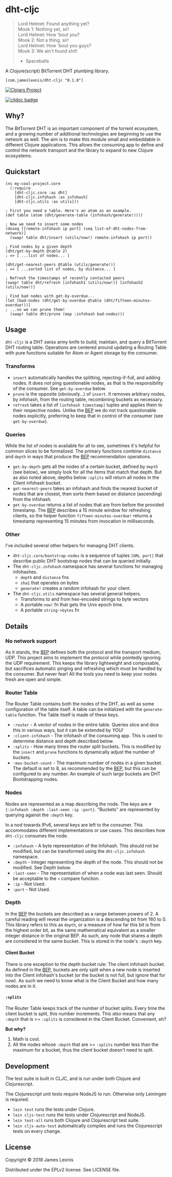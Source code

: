 # dht-cljc

> Lord Helmet: Found anything yet?  
> Mook 1: Nothing yet, sir!  
> Lord Helmet: How 'bout you?  
> Mook 2: Not a thing, sir!  
> Lord Helmet: How 'bout you guys?  
> Mook 3: We ain't found shit!  
> - Spaceballs

A Clojure(script) BitTorrent DHT plumbing library.

`[com.jamesleonis/dht-cljc "0.1.0"]`

[![Clojars Project](https://img.shields.io/clojars/v/com.jamesleonis/dht-cljc.svg)](https://clojars.org/com.jamesleonis/dht-cljc)

[![cljdoc badge](https://cljdoc.org/badge/com.jamesleonis/dht-cljc)](https://cljdoc.xyz/d/com.jamesleonis/dht-cljc/CURRENT)

## Why?

The BitTorrent DHT is an important component of the torrent ecosystem, and a growing number of additional technologies are beginning to use the network as well. The aim is to make this module small and embeddable in different Clojure applications. This allows the consuming app to define and control the network transport and the library to expand to new Clojure ecosystems.

## Quickstart

```
(ns my-cool-project.core
  (:require
    [dht-cljc.core :as dht]
    [dht-cljc.infohash :as infohash]
    [dht-cljc.utils :as utils]))

; First you need a table. Here's an atom as an example.
(def table (atom (dht/generate-table (infohash/generate!))))

; Now we need to insert some nodes
(doseq [[remote-infohash ip port] (seq list-of-dht-nodes-from-network)]
  (swap! table dht/insert (utils/now!) remote-infohash ip port))

; Find nodes by a given depth
(dht/get-by-depth @table 2)
; => [ ...list of nodes... ]

(dht/get-nearest-peers @table (utils/generate!))
; => [ ...sorted list of nodes, by distance... ]

; Refresh the timestamps of recently contacted peers
(swap! table dht/refresh [infohash1 (utils/now!)] [infohash2 (utils/now!)]

; Find bad nodes with get-by-overdue...
(let [bad-nodes (dht/get-by-overdue @table (dht/fifteen-minutes-overdue!))]
; ...so we can prune them!
  (swap! table dht/prune (map :infohash bad-nodes)))
```

## Usage

`dht-cljc` is a DHT swiss army knife to build, maintain, and query a BitTorrent DHT routing table. Operations are centered around updating a Routing Table with pure functions suitable for Atom or Agent storage by the consumer.

### Transforms

* `insert` automatically handles the splitting, rejecting-if-full, and adding nodes. It does *not* ping questionable nodes, as that is the responsibility of the consumer. See `get-by-overdue` below.
* `prune` is the opposite (obviously...) of `insert`. It removes arbitrary nodes, by infohash, from the routing table, recombining buckets as necessary.
* `refresh` takes a list of `[infohash timestamp]` tuples and applies them to their respective nodes. Unlike the [BEP][bep-5] we do not track questionable nodes explicitly, preferring to keep that in control of the consumer (see `get-by-overdue`).

### Queries

While the list of nodes is available for all to see, sometimes it's helpful for common slices to be formalized. The primary functions combine `distance` and `depth` in ways that produce the [BEP][bep-5] recommendation operations.

* `get-by-depth` gets all the nodes of a certain bucket, defined by `depth` (see below), we simply look for all the items that match that depth. But as also noted above, depths below `:splits` will return all nodes in the Client infohash bucket.
* `get-nearest-peers` takes an infohash and finds the nearest bucket of nodes that are closest, then sorts them based on distance (ascending) from the infohash.
* `get-by-overdue` returns a list of nodes that are from before the provided timestamp. The [BEP][bep-5] describes a 15 minute window for refreshing clients, so the helper function `fifteen-minutes-overdue!` returns a timestamp representing 15 minutes from invocation in milliseconds.

### Other

I've included several other helpers for managing DHT clients.

* `dht-cljc.core/bootstrap-nodes` is a sequence of tuples `[URL port]` that describe public DHT bootstrap nodes that can be queried initially.
* The `dht-cljc.infohash` namespace has several functions for managing infohashes.
  * `depth` and `distance` fns
  * `sha1` that operates on bytes
  * `generate!` creates a random infohash for your client.
* The `dht-cljc.utils` namespace has several general helpers.
  * Transforms to and from hex-encoded strings to byte vectors
  * A portable `now!` fn that gets the Unix epoch time.
  * A portable `string->bytes` fn

## Details

### No network support

As it stands, the [BEP][bep-5] defines both the protocol and the transport medium, UDP. This project aims to implement the protocol while pointedly ignoring the UDP requirement. This keeps the library lightweight and composable, but sacrifices automatic pinging and refreshing which must be handled by the consumer. But never fear! All the tools you need to keep your nodes fresh are open and simple.

### Router Table

The Router Table contains both the nodes of the DHT, as well as some configuration of the table itself. A table can be initialized with the `generate-table` function. The Table itself is made of these keys.

* `:router` - A vector of nodes in the entire table. Queries slice and dice this in various ways, but it can be extended by *YOU!*
* `:client-infohash` - The infohash of the consuming app. This is used to determine distance and depth described below.
* `:splits` - How many times the router split buckets. This is modified by the `insert` and `prune` functions to dynamically adjust the number of buckets.
* `:max-bucket-count` - The maximum number of nodes in a given bucket. The default is set to 8, as recommended by the [BEP][bep-5], but this can be configured to any number. An example of such large buckets are DHT Bootstrapping nodes.

### Nodes

Nodes are represented as a map describing the node. The keys are `#{:infohash :depth :last-seen :ip :port}`. "Buckets" are represented by querying against the `:depth` key.

In a nod towards IPv6, several keys are left to the consumer. This accommodates different implementations or use cases. This describes how `dht-cljc` consumes the node.

* `:infohash` - A byte representation of the Infohash. This should not be modified, but can be transformed using the `dht-cljc.infohash` namespace.
* `:depth` - Integer representing the depth of the node. This should not be modified. See Depth below.
* `:last-seen` - The representation of when a node was last seen. Should be acceptable to the `<` compare function.
* `:ip` - Not Used.
* `:port` - Not Used.

### Depth

In the [BEP][bep-5] the buckets are described as a range between powers of 2. A careful reading will reveal the organization is a descending bit from 160 to 0. This library refers to this as `depth`, or a measure of how far this bit is from the highest order bit, as the same mathematical equivalent as a smaller integer distance in the original BEP. As such, any node that shares a depth are considered in the same bucket. This is stored in the node's `:depth` key.

#### Client Bucket

There is one exception to the depth bucket rule: The client infohash bucket. As defined in the [BEP][bep-5], buckets are only split when a new node is inserted into the Client infohash's bucket (or the bucket is not full, but ignore that for now). As such we need to know what *is* the Client Bucket and how many nodes are in it.

#### `:splits`

The Router Table keeps track of the number of bucket splits. Every time the client bucket is split, this number increments. This *also* means that any `:depth` that is >= `:splits` is considered in the Client Bucket. Convenient, eh?

**But why?**

1. Math is cool.
2. All the nodes whose `:depth` that are >= `:splits` number less than the maximum for a bucket, thus the client bucket doesn't need to split.

## Development

The test suite is built in CLJC, and is run under both Clojure and Clojurescript.

The Clojurescript unit tests require NodeJS to run. Otherwise only Leiningen is required.

* `lein test` runs the tests under Clojure.
* `lein cljs-test` runs the tests under Clojurescript and NodeJS.
* `lein test-all` runs both Clojure and Clojurescript test suite.
* `lein cljs-auto-test` automatically compiles and runs the Clojurescript tests on every change.

## License

Copyright © 2018 James Leonis

Distributed under the EPLv2 license. See LICENSE file.

[bep-5]: http://www.bittorrent.org/beps/bep_0005.html
